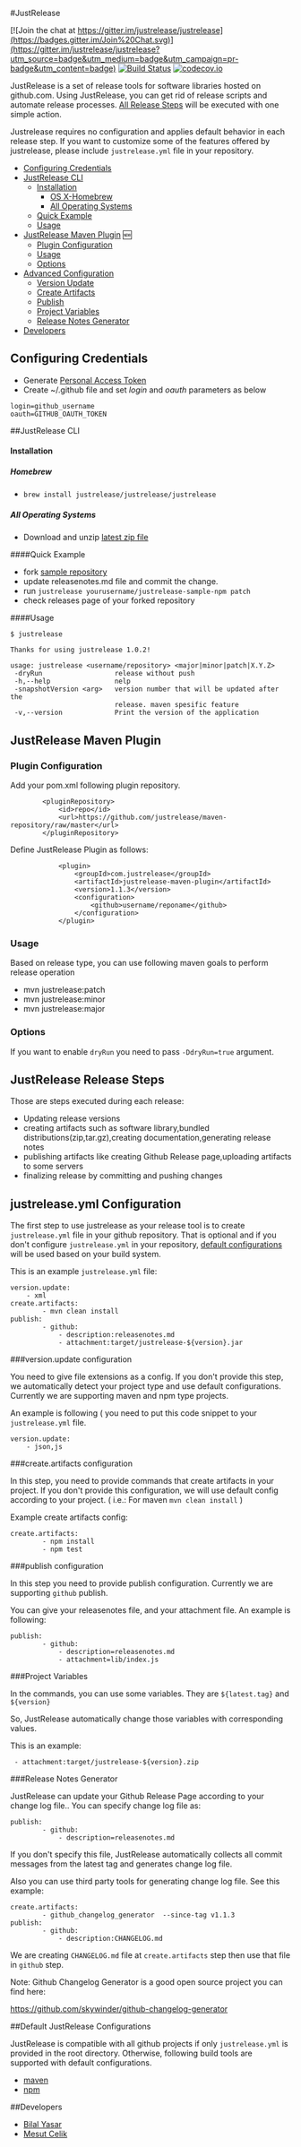 
#JustRelease

[![Join the chat at https://gitter.im/justrelease/justrelease](https://badges.gitter.im/Join%20Chat.svg)](https://gitter.im/justrelease/justrelease?utm_source=badge&utm_medium=badge&utm_campaign=pr-badge&utm_content=badge) [![Build Status](https://travis-ci.org/justrelease/justrelease.svg?branch=master)](https://travis-ci.org/justrelease/justrelease)
[![codecov.io](http://codecov.io/github/justrelease/justrelease/coverage.svg?branch=master)](http://codecov.io/github/justrelease/justrelease?branch=master)

JustRelease is a set of release tools for software libraries hosted on github.com. Using JustRelease, you can get rid of release scripts and automate release processes. [All Release Steps](#justrelease-release-steps) will be executed with one simple action.

Justrelease requires no configuration and applies default behavior in each release step. If you want to customize some of the features offered by justrelease, please include `justrelease.yml` file in your repository.

- [Configuring Credentials](#configuring-credentials) 
- [JustRelease CLI](#justrelease-cli)
  - [Installation](#homebrew)
    - [OS X-Homebrew](#homebrew)
    - [All Operating Systems](#all-operating-systems)
  - [Quick Example](#quick-example)
  - [Usage](#usage)
- [JustRelease Maven Plugin](#justrelease-maven-plugin) :new:
  - [Plugin Configuration](#plugin-configuration)
  - [Usage](#usage)
  - [Options](#options)
- [Advanced Configuration](#advanced-configuration)
  - [Version Update](#version-update)
  - [Create Artifacts](#create-artifacts)
  - [Publish](#publish)
  - [Project Variables](#project-variables)
  - [Release Notes Generator](#release-notes-generator)
- [Developers](#developers)

## Configuring Credentials

- Generate [Personal Access Token](https://github.com/settings/tokens)
- Create ~/.github file and set *login* and *oauth* parameters as below
```
login=github_username
oauth=GITHUB_OAUTH_TOKEN
```

##JustRelease CLI

#### Installation

##### Homebrew
- `brew install justrelease/justrelease/justrelease`

##### All Operating Systems
- Download and unzip [latest zip file](https://github.com/justrelease/justrelease/releases)

####Quick Example

- fork [sample repository](https://github.com/justrelease/justrelease-sample-npm)
- update releasenotes.md file and commit the change.
- run `justrelease yourusername/justrelease-sample-npm patch`
- check releases page of your forked repository

####Usage

```
$ justrelease

Thanks for using justrelease 1.0.2!

usage: justrelease <username/repository> <major|minor|patch|X.Y.Z>
 -dryRun                  release without push
 -h,--help                nelp
 -snapshotVersion <arg>   version number that will be updated after the
                          release. maven spesific feature
 -v,--version             Print the version of the application
```


## JustRelease Maven Plugin

### Plugin Configuration

Add your pom.xml following plugin repository.
```
        <pluginRepository>
            <id>repo</id>
            <url>https://github.com/justrelease/maven-repository/raw/master</url>
        </pluginRepository>
```
Define JustRelease Plugin as follows:

```
            <plugin>
                <groupId>com.justrelease</groupId>
                <artifactId>justrelease-maven-plugin</artifactId>
                <version>1.1.3</version>
                <configuration>
                    <github>username/reponame</github>
                </configuration>
            </plugin>
```
### Usage

Based on release type, you can use following maven goals to perform release operation

- mvn justrelease:patch
- mvn justrelease:minor
- mvn justrelease:major

### Options

If you want to enable `dryRun` you need to pass `-DdryRun=true` argument.

## JustRelease Release Steps

Those are steps executed during each release:

- Updating release versions
- creating artifacts such as software library,bundled distributions(zip,tar.gz),creating documentation,generating release notes
- publishing artifacts like creating Github Release page,uploading artifacts to some servers
- finalizing release by committing and pushing changes


## justrelease.yml Configuration

The first step to use justrelease as your release tool is to create `justrelease.yml` file in your github repository. That is optional and if you don't configure `justrelease.yml` in your repository, [default configurations](#default-justrelease-configurations) will be used based on your build system.

This is an example `justrelease.yml` file:

```
version.update:
    - xml
create.artifacts:
        - mvn clean install
publish:
        - github:
            - description:releasenotes.md
            - attachment:target/justrelease-${version}.jar
```

###version.update configuration

You need to give file extensions as a config. If you don't provide this step, we automatically detect your project type
and use default configurations. Currently we are supporting maven and npm type projects.

An example is following ( you need to put this code snippet to your `justrelease.yml` file.

```
version.update:
    - json,js
```

###create.artifacts configuration

In this step, you need to provide commands that create artifacts in your project. If you don't provide this configuration,
we will use default config according to your project. ( i.e.: For maven `mvn clean install` )

Example create artifacts config:

```
create.artifacts:
        - npm install
        - npm test
```

###publish configuration

In this step you need to provide publish configuration. Currently we are supporting `github` publish.

You can give your releasenotes file, and your attachment file.
An example is following:

```
publish:
        - github:
            - description=releasenotes.md
            - attachment=lib/index.js
```

###Project Variables

In the commands, you can use some variables. They are `${latest.tag}` and `${version}`

So, JustRelease automatically change those variables with corresponding values.

This is an example:

` - attachment:target/justrelease-${version}.zip`

###Release Notes Generator

JustRelease can update your Github Release Page according to your change log file..
You can specify change log file as:
```
publish:
        - github:
            - description=releasenotes.md
```
If you don't specify this file, JustRelease automatically collects all commit messages from the latest tag and generates change log file.

Also you can use third party tools for generating change log file.
See this example:
```
create.artifacts:
        - github_changelog_generator  --since-tag v1.1.3
publish:
        - github:
            - description:CHANGELOG.md
```
We are creating `CHANGELOG.md` file at `create.artifacts` step then use that file in `github` step.

Note: Github Changelog Generator is a good open source project you can find here: 

https://github.com/skywinder/github-changelog-generator

##Default JustRelease Configurations

JustRelease is compatible with all github projects if only `justrelease.yml` is provided in the root directory. Otherwise, following build tools are supported with default configurations.

  - [maven](https://github.com/justrelease/justrelease/blob/master/justrelease-core/src/main/resources/default-mvn.yml)
  - [npm](https://github.com/justrelease/justrelease/blob/master/justrelease-core/src/main/resources/default-npm.yml)
  
##Developers

- [Bilal Yasar](https://twitter.com/bilalyasar_)
- [Mesut Celik](https://twitter.com/mesutcelik)









